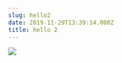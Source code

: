 ```yaml
---
slug: hello2
date: 2019-11-29T13:39:14.000Z
title: hello 2
---
```

![](/assets/age-signes-reverse-2.jpg)
